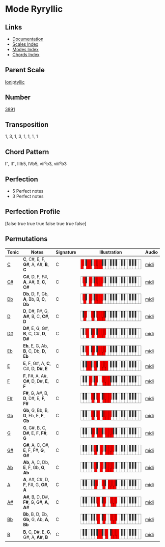 # Mode Ryryllic

## Links

- [Documentation](README.md)
- [Scales Index](Scales.md)
- [Modes Index](Modes.md)
- [Chords Index](Chords.md)

## Parent Scale

[Ioniptyllic](ScaleIoniptyllic.md)

## Number

[3891](https://ianring.com/musictheory/scales/3891)

## Transposition

1, 3, 1, 3, 1, 1, 1, 1

## Chord Pattern

I⁺, II⁺, IIIb5, IVb5, vii⁰b3, viii⁰b3

## Perfection

- 5 Perfect notes
- 3 Perfect notes

## Perfection Profile

[false true true true false true true false]

## Permutations

| Tonic | Notes | Signature | Illustration | Audio |
|-------|-------|-----------|--------------|-------|
| [C](ModeCNaturalRyryllic.md) | **C**, C#, E, F, **G#**, A, A#, **B**, **C** | C | ![CNaturalRyryllic](ModeCNaturalRyryllic.png) | [midi](https://github.com/edipermadi/music/blob/main/docs/ModeCNaturalRyryllic.mid?raw=true) |
| [C#](ModeCSharpRyryllic.md) | **C#**, D, F, F#, **A**, A#, B, **C**, **C#** | C | ![CSharpRyryllic](ModeCSharpRyryllic.png) | [midi](https://github.com/edipermadi/music/blob/main/docs/ModeCSharpRyryllic.mid?raw=true) |
| [Db](ModeDFlatRyryllic.md) | **Db**, D, F, Gb, **A**, Bb, B, **C**, **Db** | C | ![DFlatRyryllic](ModeDFlatRyryllic.png) | [midi](https://github.com/edipermadi/music/blob/main/docs/ModeDFlatRyryllic.mid?raw=true) |
| [D](ModeDNaturalRyryllic.md) | **D**, D#, F#, G, **A#**, B, C, **C#**, **D** | C | ![DNaturalRyryllic](ModeDNaturalRyryllic.png) | [midi](https://github.com/edipermadi/music/blob/main/docs/ModeDNaturalRyryllic.mid?raw=true) |
| [D#](ModeDSharpRyryllic.md) | **D#**, E, G, G#, **B**, C, C#, **D**, **D#** | C | ![DSharpRyryllic](ModeDSharpRyryllic.png) | [midi](https://github.com/edipermadi/music/blob/main/docs/ModeDSharpRyryllic.mid?raw=true) |
| [Eb](ModeEFlatRyryllic.md) | **Eb**, E, G, Ab, **B**, C, Db, **D**, **Eb** | C | ![EFlatRyryllic](ModeEFlatRyryllic.png) | [midi](https://github.com/edipermadi/music/blob/main/docs/ModeEFlatRyryllic.mid?raw=true) |
| [E](ModeENaturalRyryllic.md) | **E**, F, G#, A, **C**, C#, D, **D#**, **E** | C | ![ENaturalRyryllic](ModeENaturalRyryllic.png) | [midi](https://github.com/edipermadi/music/blob/main/docs/ModeENaturalRyryllic.mid?raw=true) |
| [F](ModeFNaturalRyryllic.md) | **F**, F#, A, A#, **C#**, D, D#, **E**, **F** | C | ![FNaturalRyryllic](ModeFNaturalRyryllic.png) | [midi](https://github.com/edipermadi/music/blob/main/docs/ModeFNaturalRyryllic.mid?raw=true) |
| [F#](ModeFSharpRyryllic.md) | **F#**, G, A#, B, **D**, D#, E, **F**, **F#** | C | ![FSharpRyryllic](ModeFSharpRyryllic.png) | [midi](https://github.com/edipermadi/music/blob/main/docs/ModeFSharpRyryllic.mid?raw=true) |
| [Gb](ModeGFlatRyryllic.md) | **Gb**, G, Bb, B, **D**, Eb, E, **F**, **Gb** | C | ![GFlatRyryllic](ModeGFlatRyryllic.png) | [midi](https://github.com/edipermadi/music/blob/main/docs/ModeGFlatRyryllic.mid?raw=true) |
| [G](ModeGNaturalRyryllic.md) | **G**, G#, B, C, **D#**, E, F, **F#**, **G** | C | ![GNaturalRyryllic](ModeGNaturalRyryllic.png) | [midi](https://github.com/edipermadi/music/blob/main/docs/ModeGNaturalRyryllic.mid?raw=true) |
| [G#](ModeGSharpRyryllic.md) | **G#**, A, C, C#, **E**, F, F#, **G**, **G#** | C | ![GSharpRyryllic](ModeGSharpRyryllic.png) | [midi](https://github.com/edipermadi/music/blob/main/docs/ModeGSharpRyryllic.mid?raw=true) |
| [Ab](ModeAFlatRyryllic.md) | **Ab**, A, C, Db, **E**, F, Gb, **G**, **Ab** | C | ![AFlatRyryllic](ModeAFlatRyryllic.png) | [midi](https://github.com/edipermadi/music/blob/main/docs/ModeAFlatRyryllic.mid?raw=true) |
| [A](ModeANaturalRyryllic.md) | **A**, A#, C#, D, **F**, F#, G, **G#**, **A** | C | ![ANaturalRyryllic](ModeANaturalRyryllic.png) | [midi](https://github.com/edipermadi/music/blob/main/docs/ModeANaturalRyryllic.mid?raw=true) |
| [A#](ModeASharpRyryllic.md) | **A#**, B, D, D#, **F#**, G, G#, **A**, **A#** | C | ![ASharpRyryllic](ModeASharpRyryllic.png) | [midi](https://github.com/edipermadi/music/blob/main/docs/ModeASharpRyryllic.mid?raw=true) |
| [Bb](ModeBFlatRyryllic.md) | **Bb**, B, D, Eb, **Gb**, G, Ab, **A**, **Bb** | C | ![BFlatRyryllic](ModeBFlatRyryllic.png) | [midi](https://github.com/edipermadi/music/blob/main/docs/ModeBFlatRyryllic.mid?raw=true) |
| [B](ModeBNaturalRyryllic.md) | **B**, C, D#, E, **G**, G#, A, **A#**, **B** | C | ![BNaturalRyryllic](ModeBNaturalRyryllic.png) | [midi](https://github.com/edipermadi/music/blob/main/docs/ModeBNaturalRyryllic.mid?raw=true) |
